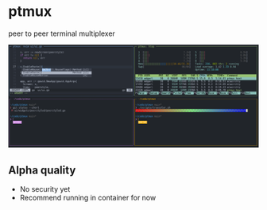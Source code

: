 # ptmux
peer to peer terminal multiplexer

![ptmux](images/ptmux.png)

## Alpha quality

- No security yet
- Recommend running in container for now
